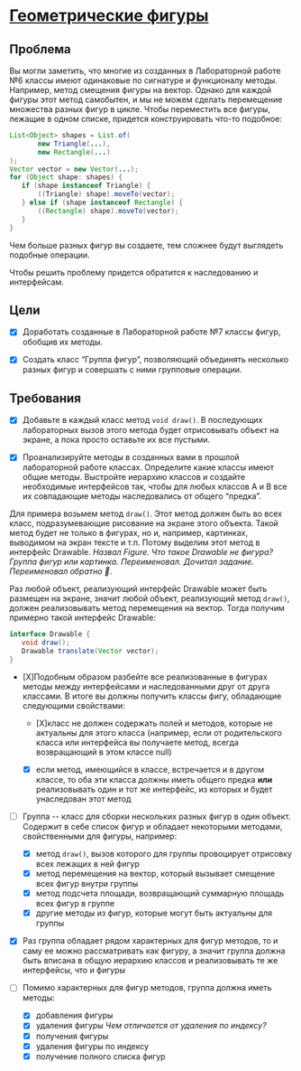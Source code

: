 # [Геометрические фигуры](https://docs.google.com/document/d/1JBtXlTxoR19OXVx8jstMDiToUUSj4m8ZvhFqq045U-o/edit?tab=t.0)

## Проблема
Вы могли заметить, что многие из созданных в Лабораторной работе №6 классы имеют одинаковые по сигнатуре и функционалу методы. Например, метод смещения фигуры на вектор. Однако для каждой фигуры этот метод самобытен, и мы не можем сделать перемещение множества разных фигур в цикле. Чтобы переместить все фигуры, лежащие в одном списке, придется конструировать что-то подобное:
``` Java
List<Object> shapes = List.of(
       new Triangle(...),
       new Rectangle(...)
);
Vector vector = new Vector(...);
for (Object shape: shapes) {
   if (shape instanceof Triangle) {
       ((Triangle) shape).moveTo(vector);
   } else if (shape instanceof Rectangle) {
       ((Rectangle) shape).moveTo(vector);
   }
}
```

Чем больше разных фигур вы создаете, тем сложнее будут выглядеть подобные операции. 

Чтобы решить проблему придется обратится к наследованию и интерфейсам.

## Цели
* [X] Доработать созданные в Лабораторной работе №7 классы фигур, обобщив их методы.

* [X] Создать класс “Группа фигур”, позволяющий объединять несколько разных фигур и совершать с ними групповые операции.


## Требования
* [X] Добавьте в каждый класс метод `void draw()`. В последующих лабораторных вызов этого метода будет отрисовывать объект на экране, а пока просто оставьте их все пустыми.

* [X] Проанализируйте методы в созданных вами в прошлой лабораторной работе классах. Определите какие классы имеют общие методы. Выстройте иерархию классов и создайте необходимые интерфейсов так, чтобы для любых классов А и В все их совпадающие методы наследовались от общего “предка”.

Для примера возьмем метод `draw()`. Этот метод должен быть во всех класс, подразумевающие рисование на экране этого объекта. Такой метод будет не только в фигурах, но и, например, картинках, выводимом на экран тексте и т.п. Потому выделим этот метод в интерфейс Drawable. *Назвал Figure. Что такое Drawable не фигура? Группа фигур или картинка. Переименовал. Дочитал задание. Переименовал обратно 🫠*.

Раз любой объект, реализующий интерфейс Drawable может быть размещен на экране, значит любой объект, реализующий метод `draw()`, должен реализовывать метод перемещения на вектор. Тогда получим примерно такой интерфейс Drawable:
```Java
interface Drawable {
   void draw();
   Drawable translate(Vector vector);
}
```

* [X]Подобным образом разбейте все реализованные в фигурах методы между интерфейсами и наследованными друг от друга классами. В итоге вы должны получить классы фигу, обладающие следующими свойствами:

  * [X]класс не должен содержать полей и методов, которые не актуальны для этого класса (например, если от родительского класса или интерфейса вы получаете метод, всегда возвращающий в этом классе null)
  * [X] если метод, имеющийся в классе, встречается и в другом классе, то оба эти класса должны иметь общего предка **или** реализовывать один и тот же интерфейс, из которых и будет унаследован этот метод


* [ ] Группа -- класс для сборки нескольких разных фигур в один объект. Содержит в себе список фигур и обладает некоторыми методами, свойственными для фигуры, например:
  * [X] метод `draw()`,  вызов которого для группы провоцирует отрисовку всех лежащих в ней фигур
  * [X] метод перемещения на вектор, который вызывает смещение всех фигур внутри группы
  * [X] метод подсчета площади, возвращающий суммарную площадь всех фигур в группе
  * [X] другие методы из фигур, которые могут быть актуальны для группы

 * [X] Раз группа обладает рядом характерных для фигур методов, то и саму ее можно рассматривать как фигуру, а значит группа должна быть вписана в общую иерархию классов и реализовывать те же интерфейсы, что и фигуры

  * [ ] Помимо характерных для фигур методов, группа должна иметь методы:
    * [X] добавления фигуры
    * [X] удаления фигуры *Чем отличается от удаления по индексу?*
    * [X] получения фигуры
    * [X] удаления фигуры по индексу
    * [X] получение полного списка фигур
